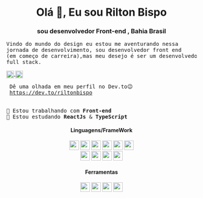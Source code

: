 
<h1 align="center">Olá 👋, Eu sou Rilton Bispo</h1>

<h3 align="center">sou desenvolvedor Front-end , Bahia Brasil</h3>


<pre>
Vindo do mundo do design eu estou me aventurando nessa 
jornada de desenvolvimento, sou desenvolvedor front end
(em começo de carreira),mas meu desejo é ser um desenvolvedor 
full stack.
</pre>
 
 <p align="left">
  <a href="https://www.linkedin.com/in/rilton-bispo-460069198/" target="blank">
    <img align="center" height="20" src="https://img.shields.io/badge/LinkedIn-0077B5?style=for-the-badge&logo=linkedin&logoColor=white"/>
  </a>
 
  <a href="https://www.instagram.com/yxngbigu/" target="blank">
    <img align="center" height="20" src="https://img.shields.io/badge/Instagram-E4405F?style=for-the-badge&logo=instagram&logoColor=white"/>
 </a>
</p>
 
<pre>
 Dê uma olhada em meu perfil no Dev.to😉
 <a href="https://dev.to/riltonbispo" target="_blank">https://dev.to/riltonbispo</a>
 
 
🔭 Estou trabalhando com <b>Front-end</b>
🔎 Estou estudando <b>ReactJs</b> & <b>TypeScript</b>
</pre>


<h4 align="center">Linguagens/FrameWork</h4>
<p align="center"> 
  <img src="https://img.shields.io/badge/HTML5-E34F26?style=for-the-badge&logo=html5&logoColor=white" height="25" />
  <img src="https://img.shields.io/badge/CSS3-1572B6?style=for-the-badge&logo=css3&logoColor=white" height="25" />
  <img src="https://img.shields.io/badge/JavaScript-F7DF1E?style=for-the-badge&logo=javascript&logoColor=black" height="25" />
  <img src="https://img.shields.io/badge/React-20232A?style=for-the-badge&logo=react&logoColor=61DAFB" height="25" />
  <img src="https://img.shields.io/badge/Sass-CC6699?style=for-the-badge&logo=sass&logoColor=white" height="25"/>
  <img src="https://img.shields.io/badge/Tailwind_CSS-38B2AC?style=for-the-badge&logo=tailwind-css&logoColor=white" height="25" />
  </br>
  <img src="https://img.shields.io/badge/Bootstrap-563D7C?style=for-the-badge&logo=bootstrap&logoColor=white" height="25" />
  <img src="https://img.shields.io/badge/Ruby_on_Rails-CC0000?style=for-the-badge&logo=ruby-on-rails&logoColor=white" height="25" />
  <img src="https://img.shields.io/badge/Node.js-43853D?style=for-the-badge&logo=node.js&logoColor=white" height="25" />
  <img src="https://img.shields.io/badge/Java-ED8B00?style=for-the-badge&logo=openjdk&logoColor=white" height="25" />
</p>


<h4 align="center">Ferramentas</h4>  
<p align="center">
  <img src="https://img.shields.io/badge/Figma-F24E1E?style=for-the-badge&logo=figma&logoColor=white" height="25" />
  <img src="https://img.shields.io/badge/GitHub-100000?style=for-the-badge&logo=github&logoColor=white" height="25" />
  <img src="https://img.shields.io/badge/Visual_Studio_Code-0078D4?style=for-the-badge&logo=visual%20studio%20code&logoColor=white" height="25" />
  <img src="https://img.shields.io/badge/Wordpress-21759B?style=for-the-badge&logo=wordpress&logoColor=white" height="25" />
</p>

